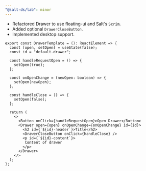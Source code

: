 ```yaml
---
"@salt-ds/lab": minor
---
```


- Refactored Drawer to use floating-ui and Salt's `Scrim`.
- Added optional `DrawerCloseButton`.
- Implemented desktop support.

```tsx
export const DrawerTemplate = (): ReactElement => {
  const [open, setOpen] = useState(false);
  const id = "default-drawer";

  const handleRequestOpen = () => {
    setOpen(true);
  };

  const onOpenChange = (newOpen: boolean) => {
    setOpen(newOpen);
  };

  const handleClose = () => {
    setOpen(false);
  };

  return (
    <>
      <Button onClick={handleRequestOpen}>Open Drawer</Button>
      <Drawer open={open} onOpenChange={onOpenChange} id={id}>
        <h2 id={`${id}-header`}>Title</h2>
        <DrawerCloseButton onClick={handleClose} />
        <p id={`${id}-content`}>
         Content of drawer
        </p>
      </Drawer>
    </>
  );
};
```
